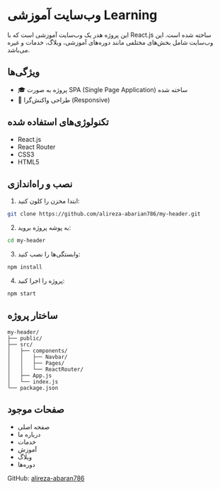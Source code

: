 # وب‌سایت آموزشی Learning

این پروژه هدر یک وب‌سایت آموزشی است که با React.js ساخته شده است. این وب‌سایت شامل بخش‌های مختلفی مانند دوره‌های آموزشی، وبلاگ، خدمات و غیره می‌باشد.

## ویژگی‌ها

- 🎓 پروژه به صورت SPA (Single Page Application) ساخته شده
- 📱 طراحی واکنش‌گرا (Responsive)

## تکنولوژی‌های استفاده شده

- React.js
- React Router
- CSS3
- HTML5

## نصب و راه‌اندازی

1. ابتدا مخزن را کلون کنید:
```bash
git clone https://github.com/alireza-abarian786/my-header.git
```

2. به پوشه پروژه بروید:
```bash
cd my-header
```

3. وابستگی‌ها را نصب کنید:
```bash
npm install
```

4. پروژه را اجرا کنید:
```bash
npm start
```

## ساختار پروژه

```
my-header/
├── public/
├── src/
│   ├── components/
│   │   ├── Navbar/
│   │   ├── Pages/
│   │   └── ReactRouter/
│   ├── App.js
│   └── index.js
└── package.json
```

## صفحات موجود

- صفحه اصلی
- درباره ما
- خدمات
- آموزش
- وبلاگ
- دوره‌ها

GitHub: [alireza-abaran786](https://github.com/alireza-abaran786)
